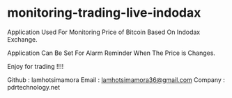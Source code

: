 # monitoring-trading-live-indodax

Application Used For Monitoring Price of Bitcoin Based On Indodax Exchange.

Application Can Be Set For Alarm Reminder When The Price is Changes.

Enjoy for trading !!!!


Github  : lamhotsimamora
Email   : lamhotsimamora36@gmail.com
Company : pdrtechnology.net


